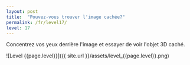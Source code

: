 ```yaml
---
layout: post
title:  "Pouvez-vous trouver l'image cachée?"
permalink: /fr/level17/
level: 17
---
```

Concentrez vos yeux derrière l'image et essayer de voir l'objet 3D caché.

![Level {{page.level}}]({{ site.url }}/assets/level_{{page.level}}.png)
